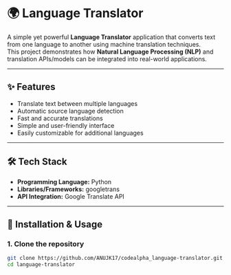 # 🌍 Language Translator

A simple yet powerful **Language Translator** application that converts text from one language to another using machine translation techniques.  
This project demonstrates how **Natural Language Processing (NLP)** and translation APIs/models can be integrated into real-world applications.

---

## ✨ Features
- Translate text between multiple languages  
- Automatic source language detection  
- Fast and accurate translations  
- Simple and user-friendly interface  
- Easily customizable for additional languages  

---

## 🛠️ Tech Stack
- **Programming Language:** Python  
- **Libraries/Frameworks:** googletrans
- **API Integration:** Google Translate API 

---

## 🚀 Installation & Usage

### 1. Clone the repository
```bash
git clone https://github.com/ANUJK17/codealpha_language-translator.git
cd language-translator
